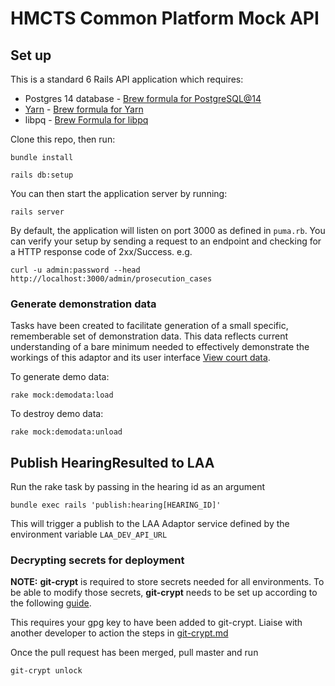 # HMCTS Common Platform Mock API

## Set up

This is a standard 6 Rails API application which requires:

- Postgres 14 database - [Brew formula for PostgreSQL@14](https://formulae.brew.sh/formula/postgresql@14#default)
- [Yarn](https://yarnpkg.com/) - [Brew formula for Yarn](https://formulae.brew.sh/formula/yarn#default)
- libpq - [Brew Formula for libpq](https://formulae.brew.sh/formula/libpq#default)


Clone this repo, then run:

```shell
bundle install
```
```shell
rails db:setup
```
You can then start the application server by running:

```shell
rails server
```

By default, the application will listen on port 3000 as defined in `puma.rb`.
You can verify your setup by sending a request to an endpoint and checking for a HTTP response code of 2xx/Success.
e.g.
```shell
curl -u admin:password --head http://localhost:3000/admin/prosecution_cases
```



### Generate demonstration data
Tasks have been created to facilitate generation of a small specific, rememberable set of demonstration data. This data reflects current understanding of a bare minimum needed to effectively demonstrate the workings of this adaptor and its user interface [View court data](https://github.com/ministryofjustice/laa-court-data-ui).

To generate demo data:
```
rake mock:demodata:load
```

To destroy demo data:
```
rake mock:demodata:unload
```

## Publish HearingResulted to LAA

Run the rake task by passing in the hearing id as an argument

```
bundle exec rails 'publish:hearing[HEARING_ID]'
```

This will trigger a publish to the LAA Adaptor service defined by the environment variable `LAA_DEV_API_URL`


### Decrypting secrets for deployment

**NOTE:** **git-crypt** is required to store secrets needed for all environments.
To be able to modify those secrets, **git-crypt** needs to be set up according to the following
[guide](https://user-guide.cloud-platform.service.justice.gov.uk/documentation/other-topics/git-crypt-setup.html#git-crypt).

This requires your gpg key to have been added to git-crypt.  Liaise with another developer to action the steps in [git-crypt.md](docs/git-crypt.md)

Once the pull request has been merged, pull master and run

```
git-crypt unlock
```
